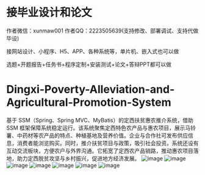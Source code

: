 # 接毕业设计和论文
作者微信：xunmaw001  作者QQ：2223505639(支持修改、部署调试、支持代做毕设)

接网站设计、小程序、H5、APP、各种系统等，单片机、嵌入式也可以做

选题+开题报告+任务书+程序定制+安装测试+论文+答辩PPT都可以做
# Dingxi-Poverty-Alleviation-and-Agricultural-Promotion-System
基于 SSM（Spring、Spring MVC、MyBatis）的定西扶贫惠农推介系统，借助 SSM 框架保障系统稳定运行。该系统聚焦定西特色农产品与惠农项目，展示马铃薯、中药材等农产品的特点、种植基地及营养价值。企业与合作社可发布供应信息，消费者能浏览购买。同时，推介扶贫项目与政策，吸引社会投资。系统还设有互动交流板块，方便农户与外界沟通。它拓宽了定西农产品销路，推动惠农项目落地，助力定西脱贫攻坚与乡村振兴，促进地方经济发展。 
![image](https://github.com/user-attachments/assets/25537dd5-644c-4a32-9d3d-dc7bef2c7b98)
![image](https://github.com/user-attachments/assets/719e1f15-c466-4ee0-809d-a3cb732ecec3)
![image](https://github.com/user-attachments/assets/f4bf8a72-29cd-47f1-afe7-c33c3ef1eec6)
![image](https://github.com/user-attachments/assets/203332c8-52ff-4e43-80df-6e013e62d4dc)
![image](https://github.com/user-attachments/assets/0e9aba60-de16-476c-850a-e6385249d0ac)
![image](https://github.com/user-attachments/assets/012911f2-f776-4f9a-8423-4204737e4793)
![image](https://github.com/user-attachments/assets/6537e1d1-d7ea-4c24-bfb3-f230e4941333)
